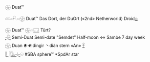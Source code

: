 𓇽 Duat™  

𓂧𓍯𓏏𓇽 Duat™ Das Dort, der DuOrt («2nd» Netherworld)  Droid[𓊖](𓊖)  

𓇽 Duat™  𓇽𓏏[𓉐](𓉐) Türt?  
[𓇻](𓇻) Semi-Duat Semi-date "Semdet" Half-moon ⇔ Sambe 7 day week  
[𓇽](𓇽) Duan 𒀭𒀭dingir 丶diàn stern «An» [𓋹](𓋹)  
[𓋴](𓋴)[𓃀](𓃀)[𓄿](𓄿)[𓇼](𓇼)𓇳 #SBA  sphere™ *SpdAr star  


